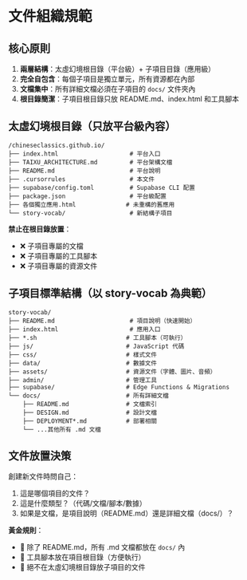 # 文件組織規範

## 核心原則
1. **兩層結構**：太虛幻境根目錄（平台級）+ 子項目目錄（應用級）
2. **完全自包含**：每個子項目是獨立單元，所有資源都在內部
3. **文檔集中**：所有詳細文檔必須在子項目的 `docs/` 文件夾內
4. **根目錄簡潔**：子項目根目錄只放 README.md、index.html 和工具腳本

## 太虛幻境根目錄（只放平台級內容）
```
/chineseclassics.github.io/
├── index.html                    # 平台入口
├── TAIXU_ARCHITECTURE.md         # 平台架構文檔
├── README.md                     # 平台說明
├── .cursorrules                  # 本文件
├── supabase/config.toml          # Supabase CLI 配置
├── package.json                  # 平台級配置
├── 各個獨立應用.html              # 未重構的舊應用
└── story-vocab/                  # 新結構子項目
```

**禁止在根目錄放置**：
- ❌ 子項目專屬的文檔
- ❌ 子項目專屬的工具腳本
- ❌ 子項目專屬的資源文件

## 子項目標準結構（以 story-vocab 為典範）
```
story-vocab/
├── README.md                     # 項目說明（快速開始）
├── index.html                    # 應用入口
├── *.sh                         # 工具腳本（可執行）
├── js/                          # JavaScript 代碼
├── css/                         # 樣式文件
├── data/                        # 數據文件
├── assets/                      # 資源文件（字體、圖片、音頻）
├── admin/                       # 管理工具
├── supabase/                    # Edge Functions & Migrations
└── docs/                        # 所有詳細文檔
    ├── README.md                # 文檔索引
    ├── DESIGN.md                # 設計文檔
    ├── DEPLOYMENT*.md           # 部署相關
    └── ...其他所有 .md 文檔
```

## 文件放置決策
創建新文件時問自己：
1. 這是哪個項目的文件？
2. 這是什麼類型？（代碼/文檔/腳本/數據）
3. 如果是文檔，是項目說明（README.md）還是詳細文檔（docs/）？

**黃金規則**：
- 📄 除了 README.md，所有 .md 文檔都放在 `docs/` 內
- 🔧 工具腳本放在項目根目錄（方便執行）
- 🚫 絕不在太虛幻境根目錄放子項目的文件

